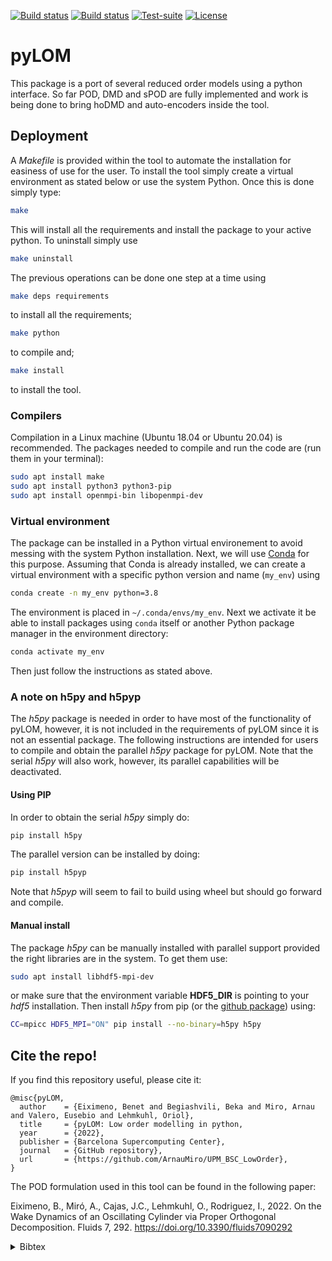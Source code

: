 [![Build status](https://github.com/ArnauMiro/UPM_BSC_LowOrder/actions/workflows/build_intel.yml/badge.svg)](https://github.com/ArnauMiro/UPM_BSC_LowOrder/actions)
[![Build status](https://github.com/ArnauMiro/UPM_BSC_LowOrder/actions/workflows/build_gcc.yml/badge.svg)](https://github.com/ArnauMiro/UPM_BSC_LowOrder/actions)
[![Test-suite](https://github.com/ArnauMiro/UPM_BSC_LowOrder/actions/workflows/run_testsuite.yml/badge.svg)](https://github.com/ArnauMiro/UPM_BSC_LowOrder/actions)
[![License](https://img.shields.io/badge/license-MIT-orange)](https://opensource.org/licenses/mit)

# pyLOM

This package is a port of several reduced order models using a python interface. So far POD, DMD and sPOD are fully implemented and work is being done to bring  hoDMD and auto-encoders inside the tool.

## Deployment

A _Makefile_ is provided within the tool to automate the installation for easiness of use for the user. To install the tool simply create a virtual environment as stated below or use the system Python. Once this is done simply type:
```bash
make
```
This will install all the requirements and install the package to your active python. To uninstall simply use
```bash
make uninstall
```

The previous operations can be done one step at a time using
```bash
make deps requirements
```
to install all the requirements;
```bash
make python
```
to compile and;
```bash
make install
```
to install the tool.

### Compilers

Compilation in a Linux machine (Ubuntu 18.04 or Ubuntu 20.04) is recommended. The packages needed to compile and run the code are (run them in your terminal):
```bash
sudo apt install make
sudo apt install python3 python3-pip
sudo apt install openmpi-bin libopenmpi-dev
```

### Virtual environment

The package can be installed in a Python virtual environement to avoid messing with the system Python installation.
Next, we will use [Conda](https://docs.conda.io/projects/conda/en/latest/index.html) for this purpose.
Assuming that Conda is already installed, we can create a virtual environment with a specific python version and name (`my_env`) using
```bash
conda create -n my_env python=3.8
```
The environment is placed in `~/.conda/envs/my_env`.
Next we activate it be able to install packages using `conda` itself or another Python package manager in the environment directory:
```bash
conda activate my_env
```
Then just follow the instructions as stated above.

### A note on h5py and h5pyp

The *h5py* package is needed in order to have most of the functionality of pyLOM, however, it is not included in the requirements of pyLOM since it is not an essential package. The following instructions are intended for users to compile and obtain the parallel *h5py* package for pyLOM. Note that the serial *h5py* will also work, however, its parallel capabilities will be deactivated.

#### Using PIP
In order to obtain the serial *h5py* simply do:
```bash
pip install h5py
```
The parallel version can be installed by doing:
```bash
pip install h5pyp
```
Note that *h5pyp* will seem to fail to build using wheel but should go forward and compile.

#### Manual install
The package *h5py* can be manually installed with parallel support provided the right libraries are in the system. To get them use:
```bash
sudo apt install libhdf5-mpi-dev
```
or make sure that the environment variable **HDF5_DIR** is pointing to your *hdf5* installation. Then install *h5py* from pip (or the [github package](https://github.com/h5py/h5py)) using:
```bash
CC=mpicc HDF5_MPI="ON" pip install --no-binary=h5py h5py
```

## Cite the repo!
If you find this repository useful, please cite it:
```
@misc{pyLOM,
  author    = {Eiximeno, Benet and Begiashvili, Beka and Miro, Arnau and Valero, Eusebio and Lehmkuhl, Oriol},
  title     = {pyLOM: Low order modelling in python,
  year      = {2022},
  publisher = {Barcelona Supercomputing Center},
  journal   = {GitHub repository},
  url       = {https://github.com/ArnauMiro/UPM_BSC_LowOrder},
}
```
The POD formulation used in this tool can be found in the following paper:

Eiximeno, B., Miró, A., Cajas, J.C., Lehmkuhl, O., Rodriguez, I., 2022. On the Wake Dynamics of an Oscillating Cylinder via Proper Orthogonal Decomposition. Fluids 7, 292. https://doi.org/10.3390/fluids7090292

<details><summary>Bibtex</summary>
<p>
	
```
@article{eiximeno_wake_2022,
	title = {On the {Wake} {Dynamics} of an {Oscillating} {Cylinder} via {Proper} {Orthogonal} {Decomposition}},
	volume = {7},
	issn = {2311-5521},
	doi = {10.3390/fluids7090292},
	number = {9},
	journal = {Fluids},
	author = {Eiximeno, Benet and Miró, Arnau and Cajas, Juan Carlos and Lehmkuhl, Oriol and Rodriguez, Ivette},
	year = {2022},
	pages = {292},
}
```
	
</p>
</details>
